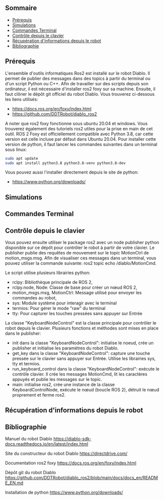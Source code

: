 ## **Sommaire**

- [Prérequis](#Prérequis)
- [Simulations](#Simulations)
- [Commandes Terminal](#Commandes-Terminal)
- [Contrôle depuis le clavier](#Contrôle-depuis-le-clavier)
- [Récupération d'informations depuis le robot](#Récupération-d'informations-depuis-le-robot)
- [Bibliographie](#Bibliographie)

## **Prérequis**

L'ensemble d'outils informatiques Ros2 est installé sur le robot Diablo. Il permet de publier des messages dans des topics à partir du terminal ou d'un script Python ou C++. Afin de travailler sur des scripts depuis son ordinateur, il est nécessaire d'installer ros2 foxy sur sa machine. Ensuite, il faut clôner le dépôt git officiel du robot Diablo. Vous trouverez ci-dessous les liens utilisés:

- https://docs.ros.org/en/foxy/index.html
- https://github.com/DDTRobot/diablo_ros2

A noter que ros2 foxy fonctionne sous ubuntu 20.04 et windows. Vous trouverez également des tutoriels ros2 utiles pour la prise en main de cet outil. ROS 2 Foxy est officiellement compatible avec Python 3.8, car cette version est celle incluse par défaut dans Ubuntu 20.04. 
Pour installer cette version de python, il faut lancer les commandes suivantes dans un terminal sous linux:

```bash
sudo apt update
sudo apt install python3.8 python3.8-venv python3.8-dev
```

Vous pouvez aussi l'installer directement depuis le site de python:
- https://www.python.org/downloads/

## **Simulations**

## **Commandes Terminal**

## **Contrôle depuis le clavier**

Vous pouvez ensuite utiliser le package ros2 avec un node publisher python disponible sur ce dépôt pour contrôler le robot à partir de votre clavier. Le publisher publie des requêtes de mouvement sur le topic MotionCtrl de motion_msgs.msg. Afin de visualiser ces messages dans un terminal, vous pouvez utiliser la commande suivante: ros2 topic echo /diablo/MotionCmd. 

Le script utilise plusieurs librairies python:

- rclpy: Bibliothèque principale de ROS 2,
- rclpy.node, Node: Classe de base pour créer un nœud ROS 2,
- motion_msgs.msg, MotionCtrl: Message utilisé pour envoyer les commandes au robot,
- sys: Module système pour interagir avec le terminal
- termios: Pour gérer le mode "raw" du terminal
- tty: Pour capturer les touches pressées sans appuyer sur Entrée

La classe "KeyboardNodeControl" est la classe principale pour contrôler le robot depuis le clavier. Plusieurs fonctions et méthodes sont mises en place dans le publisher:

- init dans la classe "KeyboardNodeControl": initialise le noeud, crée un publisher et initialise les paramètres du robot Diablo.
- get_key dans la classe "KeyboardNodeControl": capture une touche pressée sur le clavier sans appuyer sur Entrée. Utilise les librairies sys, tty et termios.
- run_keyboard_control dans la classe "KeyboardNodeControl": exécute le contrôle clavier. Il crée les messages MotionCmd, lit les caractères appuyés et publie les messages sur le topic.
- main: initialise ros2, crée une instance de la classe KeyboardControlNode, exécute le nœud (boucle ROS 2), détruit le nœud proprement et ferme ros2.
  
## **Récupération d'informations depuis le robot**

## **Bibliographie**
Manuel du robot Diablo
https://diablo-sdk-docs.readthedocs.io/en/latest/index.html

Site du constructeur du robot Diablo
https://directdrive.com/

Documentation ros2 foxy
https://docs.ros.org/en/foxy/index.html

Dépôt git du robot Diablo
https://github.com/DDTRobot/diablo_ros2/blob/main/docs/docs_en/README_EN.md

Installation de python
https://www.python.org/downloads/


